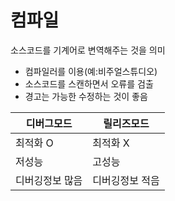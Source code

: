 # 컴파일

소스코드를 기계어로 변역해주는 것을 의미  


* 컴파일러를 이용(예:비주얼스튜디오)
* 소스코드를 스캔하면서 오류를 검출
* 경고는 가능한 수정하는 것이 좋음

|디버그모드|릴리즈모드|
|---|--|
|최적화 O|최적화 X|
|저성능|고성능|
|디버깅정보 많음|디버깅정보 적음|
